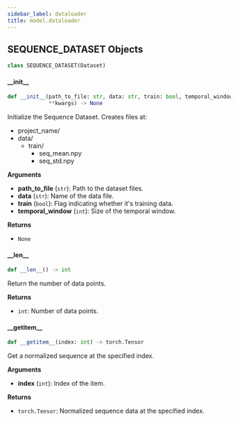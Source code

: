 ```yaml
---
sidebar_label: dataloader
title: model.dataloader
---
```


## SEQUENCE\_DATASET Objects

```python
class SEQUENCE_DATASET(Dataset)
```

#### \_\_init\_\_

```python
def __init__(path_to_file: str, data: str, train: bool, temporal_window: int,
             **kwargs) -> None
```

Initialize the Sequence Dataset.
Creates files at:
- project_name/
- data/
    - train/
        - seq_mean.npy
        - seq_std.npy

**Arguments**

* **path_to_file** (`str`): Path to the dataset files.
* **data** (`str`): Name of the data file.
* **train** (`bool`): Flag indicating whether it&#x27;s training data.
* **temporal_window** (`int`): Size of the temporal window.

**Returns**

* `None`

#### \_\_len\_\_

```python
def __len__() -> int
```

Return the number of data points.

**Returns**

* `int`: Number of data points.

#### \_\_getitem\_\_

```python
def __getitem__(index: int) -> torch.Tensor
```

Get a normalized sequence at the specified index.

**Arguments**

* **index** (`int`): Index of the item.

**Returns**

* `torch.Tensor`: Normalized sequence data at the specified index.

